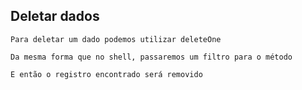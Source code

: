 ## Deletar dados

```
Para deletar um dado podemos utilizar deleteOne
```

```
Da mesma forma que no shell, passaremos um filtro para o método
```

```
E então o registro encontrado será removido
```
